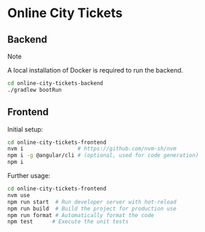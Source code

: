 # Online City Tickets

## Backend

> [!NOTE]
> A local installation of Docker is required to run the backend.

```bash
cd online-city-tickets-backend
./gradlew bootRun
```

## Frontend

Initial setup:
```bash
cd online-city-tickets-frontend
nvm i                 # https://github.com/nvm-sh/nvm
npm i -g @angular/cli # (optional, used for code generation)
npm i
```

Further usage:
```bash
cd online-city-tickets-frontend
nvm use
npm run start  # Run developer server with hot-reload
npm run build  # Build the project for production use
npm run format # Automatically format the code
npm test      # Execute the unit tests
```
